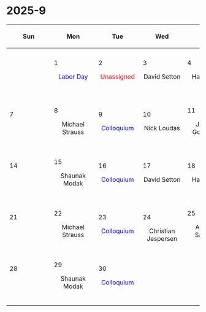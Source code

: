 # 2025-9

|<div style='max-width:100px;width:100px'><p>Sun</p></div>|<div style='max-width:100px;width:100px'><p>Mon</p></div>|<div style='max-width:100px;width:100px'><p>Tue</p></div>|<div style='max-width:100px;width:100px'><p>Wed</p></div>|<div style='max-width:100px;width:100px'><p>Thu</p></div>|<div style='max-width:100px;width:100px'><p>Fri</p></div>|<div style='max-width:100px;width:100px'><p>Sat</p></div>|
|:-:|:-:|:-:|:-:|:-:|:-:|:-:|
|<p><br/><br/></p> |<p align='left'>1</p><p><span style='color:blue'>Labor Day</span><br/><br/></p>|<p align='left'>2</p><p><span style='color:red'>Unassigned</span><br/><br/></p>|<p align='left'>3</p><p>David Setton<br/><br/></p>|<p align='left'>4</p><p>Hanpu Liu<br/><br/></p>|<p align='left'>5</p><p>Zack Andalman<br/><br/></p>|<p align='left'>6</p><p><br/><br/></p>|
|<p align='left'>7</p><p><br/><br/></p>|<p align='left'>8</p><p>Michael Strauss<br/><br/></p>|<p align='left'>9</p><p><span style='color:blue'>Colloquium</span><br/><br/></p>|<p align='left'>10</p><p>Nick Loudas<br/><br/></p>|<p align='left'>11</p><p>Jeremy Goodman<br/><br/></p>|<p align='left'>12</p><p>Andrew Saydjari<br/><br/></p>|<p align='left'>13</p><p><br/><br/></p>|
|<p align='left'>14</p><p><br/><br/></p>|<p align='left'>15</p><p>Shaunak Modak<br/><br/></p>|<p align='left'>16</p><p><span style='color:blue'>Colloquium</span><br/><br/></p>|<p align='left'>17</p><p>David Setton<br/><br/></p>|<p align='left'>18</p><p>Hanpu Liu<br/><br/></p>|<p align='left'>19</p><p>Rajsekhar<br/> Mohapatra</p>|<p align='left'>20</p><p><br/><br/></p>|
|<p align='left'>21</p><p><br/><br/></p>|<p align='left'>22</p><p>Michael Strauss<br/><br/></p>|<p align='left'>23</p><p><span style='color:blue'>Colloquium</span><br/><br/></p>|<p align='left'>24</p><p>Christian<br/> Jespersen</p>|<p align='left'>25</p><p>Andrew Saydjari<br/><br/></p>|<p align='left'>26</p><p>Eliot Quataert<br/><br/></p>|<p align='left'>27</p><p><br/><br/></p>|
|<p align='left'>28</p><p><br/><br/></p>|<p align='left'>29</p><p>Shaunak Modak<br/><br/></p>|<p align='left'>30</p><p><span style='color:blue'>Colloquium</span><br/><br/></p>|<p><br/><br/></p> |<p><br/><br/></p> |<p><br/><br/></p> |<p><br/><br/></p> |
